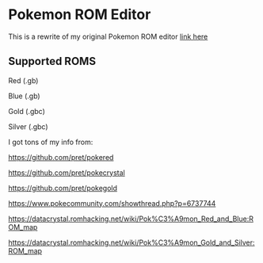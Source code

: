 # Pokemon ROM Editor

This is a rewrite of my original Pokemon ROM editor [link here](https://github.com/jakefordyce/PokemonROMEditor)

## Supported ROMS

Red (.gb)

Blue (.gb)

Gold (.gbc)

Silver (.gbc)

I got tons of my info from:

https://github.com/pret/pokered

https://github.com/pret/pokecrystal

https://github.com/pret/pokegold

https://www.pokecommunity.com/showthread.php?p=6737744

https://datacrystal.romhacking.net/wiki/Pok%C3%A9mon_Red_and_Blue:ROM_map

https://datacrystal.romhacking.net/wiki/Pok%C3%A9mon_Gold_and_Silver:ROM_map
